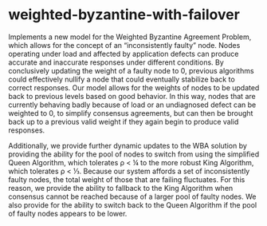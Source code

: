 # weighted-byzantine-with-failover
Implements a new model for the Weighted Byzantine Agreement Problem, which allows for the concept of an “inconsistently faulty” node. Nodes operating under load and affected by application defects can produce accurate and inaccurate responses under different conditions. By conclusively updating the weight of a faulty node to 0, previous algorithms could effectively nullify a node that could eventually stabilize back to correct responses. Our model allows for the weights of nodes to be updated back to previous levels based on good behavior. In this way, nodes that are currently behaving badly because of load or an undiagnosed defect can be weighted to 0, to simplify consensus agreements, but can then be brought back up to a previous valid weight if they again begin to produce valid responses.

Additionally, we provide further dynamic updates to the WBA solution by providing the ability for the pool of nodes to switch from using the simplified Queen Algorithm, which tolerates ρ < ¼ to the more robust King Algorithm, which tolerates ρ < ⅓. Because our system affords a set of inconsistently faulty nodes, the total weight of those that are failing fluctuates. For this reason, we provide the ability to fallback to the King Algorithm when consensus cannot be reached because of a larger pool of faulty nodes. We also provide for the ability to switch back to the Queen Algorithm if the pool of faulty nodes appears to be lower.

